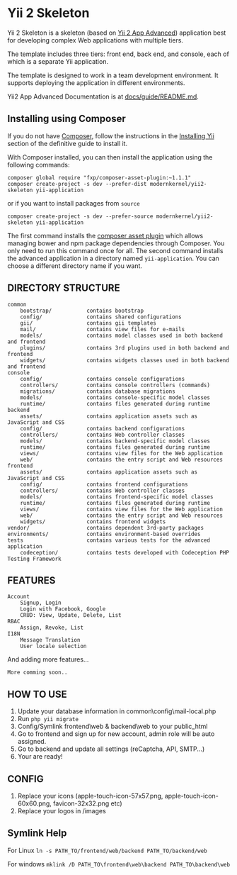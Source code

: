 Yii 2 Skeleton
==============

Yii 2 Skeleton is a skeleton (based on [Yii 2 App Advanced](https://github.com/yiisoft/yii2-app-advanced)) application best for
developing complex Web applications with multiple tiers.

The template includes three tiers: front end, back end, and console, each of which
is a separate Yii application.

The template is designed to work in a team development environment. It supports
deploying the application in different environments.

Yii2 App Advanced Documentation is at [docs/guide/README.md](https://github.com/yiisoft/yii2-app-advanced/blob/master/docs/guide/README.md).

## Installing using Composer

If you do not have [Composer](http://getcomposer.org/), follow the instructions in the
[Installing Yii](https://github.com/yiisoft/yii2/blob/master/docs/guide/start-installation.md#installing-via-composer) section of the definitive guide to install it.

With Composer installed, you can then install the application using the following commands:

    composer global require "fxp/composer-asset-plugin:~1.1.1"
    composer create-project -s dev --prefer-dist modernkernel/yii2-skeleton yii-application
or if you want to install packages from ```source```

    composer create-project -s dev --prefer-source modernkernel/yii2-skeleton yii-application

The first command installs the [composer asset plugin](https://github.com/francoispluchino/composer-asset-plugin/)
which allows managing bower and npm package dependencies through Composer. You only need to run this command
once for all. The second command installs the advanced application in a directory named `yii-application`.
You can choose a different directory name if you want.

DIRECTORY STRUCTURE
-------------------

```
common
    bootstrap/           contains bootstrap 
    config/              contains shared configurations
    gii/                 contains gii templates
    mail/                contains view files for e-mails
    models/              contains model classes used in both backend and frontend
    plugins/             contains 3rd plugins used in both backend and frontend
    widgets/             contains widgets classes used in both backend and frontend    
console
    config/              contains console configurations
    controllers/         contains console controllers (commands)
    migrations/          contains database migrations
    models/              contains console-specific model classes
    runtime/             contains files generated during runtime
backend
    assets/              contains application assets such as JavaScript and CSS
    config/              contains backend configurations
    controllers/         contains Web controller classes
    models/              contains backend-specific model classes
    runtime/             contains files generated during runtime
    views/               contains view files for the Web application
    web/                 contains the entry script and Web resources
frontend
    assets/              contains application assets such as JavaScript and CSS
    config/              contains frontend configurations
    controllers/         contains Web controller classes
    models/              contains frontend-specific model classes
    runtime/             contains files generated during runtime
    views/               contains view files for the Web application
    web/                 contains the entry script and Web resources
    widgets/             contains frontend widgets
vendor/                  contains dependent 3rd-party packages
environments/            contains environment-based overrides
tests                    contains various tests for the advanced application
    codeception/         contains tests developed with Codeception PHP Testing Framework
```

FEATURES
--------

```
Account
    Signup, Login
    Login with Facebook, Google
    CRUD: View, Update, Delete, List
RBAC
    Assign, Revoke, List
I18N
    Message Translation
    User locale selection    
```

And adding more features...
```
More comming soon..
```

HOW TO USE
----------
1. Update your database information in common\config\mail-local.php
2. Run `php yii migrate`
3. Config/Symlink frontend\web & backend\web to your public_html
4. Go to frontend and sign up for new account, admin role will be auto assigned.
5. Go to backend and update all settings (reCaptcha, API, SMTP...)
6. Your are ready!

CONFIG
------
1. Replace your icons (apple-touch-icon-57x57.png, apple-touch-icon-60x60.png, favicon-32x32.png etc)
2. Replace your logos in /images

## Symlink Help
For Linux
```ln -s PATH_TO/frontend/web/backend PATH_TO/backend/web```

For windows
```mklink /D PATH_TO\frontend\web\backend PATH_TO\backend\web```